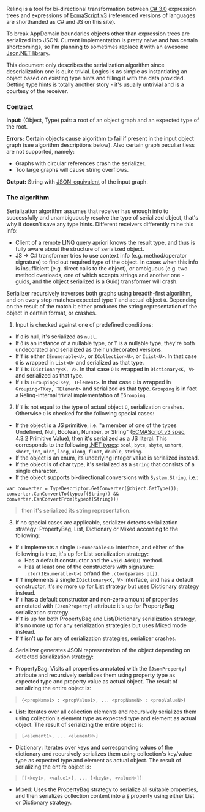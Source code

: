 Relinq is a tool for bi-directional transformation between [C# 3.0](http://download.microsoft.com/download/3/8/8/388e7205-bc10-4226-b2a8-75351c669b09/csharp%20language%20specification.doc) expression trees and expressions of [EcmaScript v3](http://www.ecma-international.org/publications/files/ECMA-ST/Ecma-262.pdf) (referenced versions of languages are shorthanded as C# and JS on this site).

To break AppDomain boundaries objects other than expression trees are serialized into JSON. Current implementation is pretty naive and has certain shortcomings, so I'm planning to sometimes replace it with an awesome [Json.NET library](http://james.newtonking.com/pages/json-net.aspx).

This document only describes the serialization algorithm since deserialization one is quite trivial. Logics is as simple as instantiating an object based on existing type hints and filling it with the data provided. Getting type hints is totally another story - it's usually untrivial and is a courtesy of the receiver.

### Contract ###

**Input:** (Object, Type) pair: a root of an object graph and an expected type of the root.

**Errors:** Certain objects cause algorithm to fail if present in the input object graph (see algorithm descriptions below). Also certain graph peculiaritiess are not supported, namely:
  * Graphs with circular references crash the serializer.
  * Too large graphs will cause string overflows.

**Output:** String with [JSON-equivalent](http://tools.ietf.org/html/rfc4627) of the input graph.

### The algorithm ###

Serialization algorithm assumes that receiver has enough info to successfully and unambiguously resolve the type of serialized object, that's why it doesn't save any type hints. Different receivers differently mine this info:
  * Client of a remote LINQ query apriori knows the result type, and thus is fully aware about the structure of serialized object.
  * JS -> C# transformer tries to use context info (e.g. method/operator signature) to find out required type of the object. In cases when this info is insufficient (e.g. direct calls to the object), or ambiguous (e.g. two method overloads, one of which accepts strings and another one - guids, and the object serialized is a Guid) transformer will crash.

Serializer recursively traverses both graphs using breadth-first algorithm, and on every step matches expected type `T` and actual object `O`. Depending on the result of the match it either produces the string representation of the object in certain format, or crashes.

1. Input is checked against one of predefined conditions:
  * If `O` is null, it's serialized as `null`.
  * If `O` is an instance of a nullable type, or `T` is a nullable type, they're both undecorated and serialized as their undecorated versions.
  * If `T` is either `IEnumerable<U>`, or `ICollection<U>`, or `IList<U>`. In that case `O` is wrapped in `List<U>` and serialized as that type.
  * If `T` is `IDictionary<K, V>`. In that case `O` is wrapped in `Dictionary<K, V>` and serialized as that type.
  * If `T` is `IGrouping<TKey, TElement>`. In that case `O` is wrapped in `Grouping<TKey, TElement>` and serialized as that type. `Grouping` is in fact a Relinq-internal trivial implementation of `IGrouping`.

2. If `T` is not equal to the type of actual object `O`, serialization crashes.
Otherwise `O` is checked for the following special cases:
  * If the object is a JS primitive, i.e. "a member of one of the types Undefined, Null, Boolean, Number, or String" ([ECMAScript v3 spec](http://www.ecma-international.org/publications/files/ECMA-ST/Ecma-262.pdf), 4.3.2 Primitive Value), then it's serialized as a JS literal. This corresponds to the following [.NET types](http://en.csharp-online.net/ECMA-334:_8.2.1_Predefined_types): `bool`, `byte`, `sbyte`, `ushort`, `short`, `int`, `uint`, `long`, `ulong`, `float`, `double`, `string`.
  * If the object is an enum, its underlying integer value is serialized instead.
  * If the object is of char type, it's serialized as a `string` that consists of a single character.
  * If the object supports bi-directional conversions with `System.String`, i.e.:
```
var converter = TypeDescriptor.GetConverter(@object.GetType());
converter.CanConvertTo(typeof(String)) && converter.CanConvertFrom(typeof(String)))
```
> then it's serialized its string representation.

3. If no special cases are applicable, serializer detects serialization strategy: PropertyBag, List, Dictionary or Mixed according to the following:
  * If `T` implements a single `IEnumerable<U>` interface, and either of the following is true, it's up for List serialization strategy:
    * Has a default constructor and the `void Add(U)` method.
    * Has at least one of the constructors with signature: `.ctor(IEnumerable<U>)` or/and the `.ctor(params U[])`.
  * If `T` implements a single `IDictionary<K, V>` interface, and has a default constructor, it's no more up for List strategy but uses Dictionary strategy instead.
  * If `T` has a default constructor and non-zero amount of properties annotated with `[JsonProperty]` attribute it's up for PropertyBag serialization strategy.
  * If `T` is up for both PropertyBag and List/Dictionary serialization strategy, it's no more up for any serialization strategies but uses Mixed mode instead.
  * If `T` isn't up for any of serialization strategies, serializer crashes.

4. Serializer generates JSON representation of the object depending on detected serialization strategy:
  * PropertyBag: Visits all properties annotated with the `[JsonProperty]` attribute and recursively serializes them using property type as expected type and property value as actual object. The result of serializing the entire object is:
> `{<propName1> : <propValue1>, ... <propNameN> : <propValueN>`}
  * List: Iterates over all collection elements and recursively serializes them using collection's element type as expected type and element as actual object. The result of serializing the entire object is:
> `[<element1>, ... <elementN>]`
  * Dictionary: Iterates over keys and corresponding values of the dictionary and recursively serializes them using collection's key/value type as expected type and element as actual object. The result of serializing the entire object is:
> `[[<key1>, <value1>], ... [<keyN>, <valueN>]]`
  * Mixed: Uses the PropertyBag strategy to serialize all suitable properties, and then serializes collection content into a `$` property using either List or Dictionary strategy.